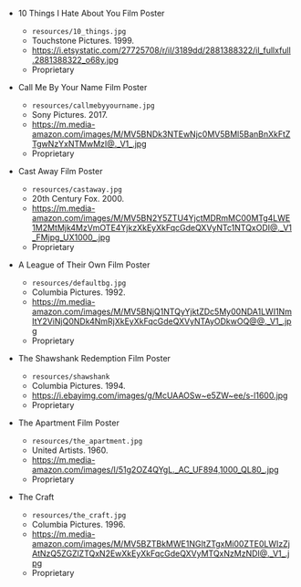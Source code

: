 * 10 Things I Hate About You Film Poster
  - `resources/10_things.jpg`
  - Touchstone Pictures. 1999.
  - https://i.etsystatic.com/27725708/r/il/3189dd/2881388322/il_fullxfull.2881388322_o68y.jpg
  - Proprietary


* Call Me By Your Name Film Poster
  - `resources/callmebyyourname.jpg`
  - Sony Pictures. 2017.
  - https://m.media-amazon.com/images/M/MV5BNDk3NTEwNjc0MV5BMl5BanBnXkFtZTgwNzYxNTMwMzI@._V1_.jpg
  - Proprietary


* Cast Away Film Poster
  - `resources/castaway.jpg`
  - 20th Century Fox. 2000.
  - https://m.media-amazon.com/images/M/MV5BN2Y5ZTU4YjctMDRmMC00MTg4LWE1M2MtMjk4MzVmOTE4YjkzXkEyXkFqcGdeQXVyNTc1NTQxODI@._V1_FMjpg_UX1000_.jpg
  - Proprietary


* A League of Their Own Film Poster
  - `resources/defaultbg.jpg`
  - Columbia Pictures. 1992.
  - https://m.media-amazon.com/images/M/MV5BNjQ1NTQyYjktZDc5My00NDA1LWI1NmItY2ViNjQ0NDk4NmRjXkEyXkFqcGdeQXVyNTAyODkwOQ@@._V1_.jpg
  - Proprietary

* The Shawshank Redemption Film Poster
  - `resources/shawshank`
  - Columbia Pictures. 1994.
  - https://i.ebayimg.com/images/g/McUAAOSw~e5ZW~ee/s-l1600.jpg
  - Proprietary


* The Apartment Film Poster
  - `resources/the_apartment.jpg`
  - United Artists. 1960.
  - https://m.media-amazon.com/images/I/51g2OZ4QYgL._AC_UF894,1000_QL80_.jpg
  - Proprietary


* The Craft
  - `resources/the_craft.jpg`
  - Columbia Pictures. 1996.
  - https://m.media-amazon.com/images/M/MV5BZTBkMWE1NGItZTgxMi00ZTE0LWIzZjAtNzQ5ZGZlZTQxN2EwXkEyXkFqcGdeQXVyMTQxNzMzNDI@._V1_.jpg
  - Proprietary
